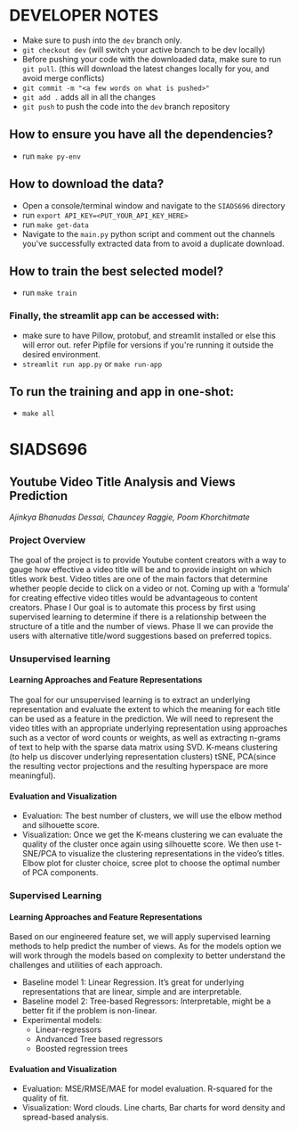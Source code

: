 # DEVELOPER NOTES
- Make sure to push into the `dev` branch only.
- `git checkout dev` (will switch your active branch to be dev locally)
- Before pushing your code with the downloaded data, make sure to run `git pull`. (this will download the latest changes locally for you, and avoid merge conflicts)
- `git commit -m "<a few words on what is pushed>"`
- `git add .` adds all in all the changes
- `git push` to push the code into the `dev` branch repository

## How to ensure you have all the dependencies?
- run `make py-env`

## How to download the data?
- Open a console/terminal window and navigate to the `SIADS696` directory
- run `export API_KEY=<PUT_YOUR_API_KEY_HERE>` 
- run `make get-data`
- Navigate to the `main.py` python script and comment out the channels you've successfully extracted data from to avoid a duplicate download.

## How to train the best selected model?
- run `make train`

### Finally, the streamlit app can be accessed with:
- make sure to have Pillow, protobuf, and streamlit installed or else this will error out. refer Pipfile for versions if you're running it outside the desired environment.
- `streamlit run app.py` or `make run-app`

## To run the training and app in one-shot:
- `make all` 

# SIADS696
## Youtube Video Title Analysis and Views Prediction
<i>Ajinkya Bhanudas Dessai, Chauncey Raggie, Poom Khorchitmate</i>

### Project Overview
The goal of the project is to provide Youtube content creators with a way to gauge how effective a video title will be and to provide insight on which titles work best. Video titles are one of the main factors that determine whether people decide to click on a video or not. Coming up with a ‘formula’ for creating effective video titles would be advantageous to content creators. Phase I Our goal is to automate this process by first using supervised learning to determine if there is a relationship between the structure of a title and the number of views. Phase II we can provide the users with alternative title/word suggestions based on preferred topics.
### Unsupervised learning
#### Learning Approaches and Feature Representations
The goal for our unsupervised learning is to extract an underlying representation and evaluate the extent to which the meaning for each title can be used as a feature in the prediction. We will need to represent the video titles with an appropriate underlying representation using approaches such as a vector of word counts or weights, as well as extracting n-grams of text to help with the sparse data matrix using SVD.
K-means clustering (to help us discover underlying representation clusters)
tSNE, PCA(since the resulting vector projections and the resulting hyperspace are more meaningful).
#### Evaluation and Visualization
- Evaluation:
 The  best number of clusters, we will use the elbow method and silhouette score. 
- Visualization:
Once we get the K-means clustering we can evaluate the quality of the cluster once again using silhouette score. We then use t-SNE/PCA to visualize the clustering representations in the video’s titles.
Elbow plot for cluster choice, scree plot to choose the optimal number of PCA components.
### Supervised Learning
#### Learning Approaches and Feature Representations
Based on our engineered feature set, we will apply supervised learning methods to help predict the number of views. As for the models option we will work through the models based on complexity to better understand the challenges and utilities of each approach.
- Baseline model 1: Linear Regression. It’s great for underlying representations that are linear, simple and are interpretable.
- Baseline model 2: Tree-based Regressors: Interpretable, might be a better fit if the problem is non-linear.
- Experimental models:
  - Linear-regressors
  - Andvanced Tree based regressors
  - Boosted regression trees
#### Evaluation and Visualization
- Evaluation:
MSE/RMSE/MAE for model evaluation.
R-squared for the quality of fit.
- Visualization:
Word clouds.
Line charts, Bar charts for word density and spread-based analysis.
